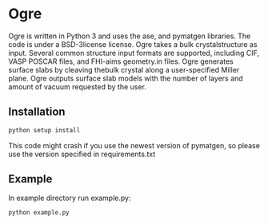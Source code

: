 # Ogre
Ogre is written in Python 3 and uses  the  ase, and  pymatgen libraries.   The  code  is under a BSD-3license license.  Ogre takes a bulk crystalstructure as input. Several common structure input formats are supported, including CIF, VASP POSCAR files, and FHI-aims geometry.in files. Ogre generates surface slabs by cleaving thebulk crystal along a user-specified Miller plane. Ogre outputs surface slab models with the number of layers and amount of vacuum requested by the user. 
## Installation
```bash
python setup install
```
This code might crash if you use the newest version of pymatgen, so please use the version specified in requirements.txt

## Example
In example directory run example.py: 

```bash
python example.py
```
